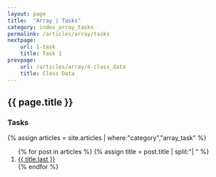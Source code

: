 ```yaml
---
layout: page
title:  "Array | Tasks"
category: index_array_tasks
permalink: /articles/array/tasks
nextpage: 
    url: 1-task
    title: Task 1
prevpage:
    url: /articles/array/4-class_data
    title: Class Data
---
```


## {{ page.title }}

### Tasks

{% assign articles = site.articles | where:"category","array_task" %}
<ol>
    {% for post in articles %}
    {% assign title = post.title | split:"| " %}
      <li><a href="{{ post.url }}">{{ title.last }}</a></li>
    {% endfor %}
</ol>

